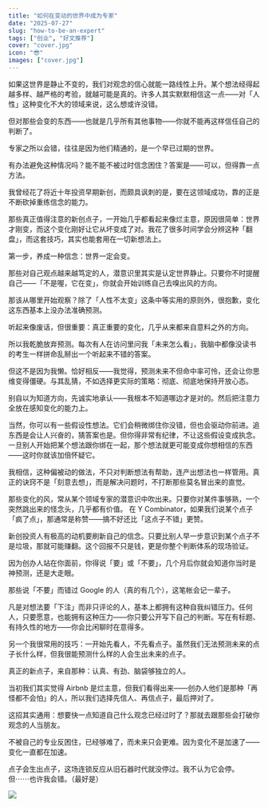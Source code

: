 ```yaml
---
title: "如何在变动的世界中成为专家"
date: "2025-07-27"
slug: "how-to-be-an-expert"
tags: ["创业", "好文推荐"]
cover: "cover.jpg"
icon: "😎"
images: ["cover.jpg"]
---
```

如果这世界是静止不变的，我们对观念的信心就能一路线性上升。某个想法经得起越多样、越严格的考验，就越可能是真的。许多人其实默默相信这一点——对「人性」这种变化不大的领域来说，这么想或许没错。



但对那些会变的东西——也就是几乎所有其他事物——你就不能再这样信任自己的判断了。



专家之所以会错，往往是因为他们精通的，是一个早已过期的世界。



有办法避免这种情况吗？能不能不被过时信念困住？答案是——可以，但得靠一点方法。



我曾经花了将近十年投资早期新创，而颇具讽刺的是，要在这领域成功，靠的正是不断砍掉重练信念的能力。



那些真正值得注意的新创点子，一开始几乎都看起来像烂主意，原因很简单：世界才刚变，而这个变化刚好让它从坏变成了对。我花了很多时间学会分辨这种「翻盘」，而这套技巧，其实也能套用在一切新想法上。



第一步，养成一种信念：世界一定会变。



那些对自己观点越来越笃定的人，潜意识里其实是认定世界静止。只要你不时提醒自己——「不是喔，它在变」，你就会开始训练自己去嗅出风的方向。



那该从哪里开始观察？除了「人性不太变」这条中等实用的原则外，很抱歉，变化这东西基本上没办法准确预测。



听起来像废话，但很重要：真正重要的变化，几乎从来都来自意料之外的方向。



所以我乾脆放弃预测。每次有人在访问里问我「未来怎么看」，我脑中都像没读书的考生一样拼命乱掰出一个听起来不错的答案。



但这不是因为我懒。恰好相反——我觉得，预测未来不但命中率可怜，还会让你思维变得僵硬。与其乱猜，不如选择更实际的策略：彻底、彻底地保持开放心态。



别自以为知道方向，先诚实地承认——我根本不知道哪边才是对的。然后把注意力全放在感知变化的能力上。



当然，你可以有一些假设性想法。它们会稍微绑住你没错，但也会驱动你前进。追东西是会让人兴奋的，猜答案也是。但你得非常有纪律，不让这些假设变成执念。
一旦别人开始把某个想法跟你绑在一起，那个想法就更可能变成你想相信的东西——这时你就该加倍怀疑它。



我相信，这种偏被动的做法，不只对判断想法有帮助，连产出想法也一样管用。真正的诀窍不是「刻意去想」，而是解决问题时，不打断那些莫名冒出来的直觉。



那些变化的风，常从某个领域专家的潜意识中吹出来。只要你对某件事够熟，一个突然跳出来的怪念头，几乎都有价值。
在 Y Combinator，如果我们说某个点子「疯了点」，那通常是称赞——搞不好还比「这点子不错」更赞。



新创投资人有极高的动机要刷新自己的信念。只要比别人早一步意识到某个点子不是垃圾，那就可能赚翻。这个回报不只是钱，更是你整个判断体系的现场验证。



因为创办人站在你面前，你得说「要」或「不要」，几个月后你就会知道你当时是神预测，还是大走眼。



那些说「不要」而错过 Google 的人（真的有几个），这笔帐会记一辈子。



凡是对想法要「下注」而非只评论的人，基本上都拥有这种自我纠错压力。任何人，只要愿意，也能拥有这种压力——你只要公开写下自己的判断。写在有标题、有持久性的地方——你会比闲聊时在意得多。



另一个我很常用的技巧：一开始先看人，不先看点子。虽然我们无法预测未来的点子长什么样，但我很能预测什么样的人会生出未来的点子。



真正的新点子，来自那种：认真、有劲、脑袋够独立的人。



当初我们其实觉得 Airbnb 是烂主意，但我们看得出来——创办人他们是那种「再怪都不会怕」的人，所以我们选择先信人、再信点子，最后押对了。



这招其实通用：想要快一点知道自己什么观念已经过时了？那就去跟那些会打破你观念的人当朋友。



不被自己的专业反困住，已经够难了，而未来只会更难。因为变化不是加速了——变化一直都在加速。



点子会生出点子，这场连锁反应从旧石器时代就没停过。我不认为它会停。
但⋯⋯也许我会错。（最好是）




![](https://prod-files-secure.s3.us-west-2.amazonaws.com/112d0858-5090-4d34-a606-b75eb8d65fd2/46476355-9cf3-4e99-9b7a-3531bc426380/1000202064.png?X-Amz-Algorithm=AWS4-HMAC-SHA256&X-Amz-Content-Sha256=UNSIGNED-PAYLOAD&X-Amz-Credential=ASIAZI2LB466RZR5JDO7%2F20250909%2Fus-west-2%2Fs3%2Faws4_request&X-Amz-Date=20250909T173026Z&X-Amz-Expires=3600&X-Amz-Security-Token=IQoJb3JpZ2luX2VjEHEaCXVzLXdlc3QtMiJGMEQCIA70DtwM2Gfe4oe5OkplC4fjMaEEI4onkPl2Vd8SaJhmAiBY8SoEhlKcipsQaCKseCtvo5iAmN4ckGGkpMZWSJhGYCqIBAja%2F%2F%2F%2F%2F%2F%2F%2F%2F%2F8BEAAaDDYzNzQyMzE4MzgwNSIM6zW%2FmQHCMTq%2FXQkSKtwDp0J%2B26BeUvesbqyk%2BVOwbMdSgdNVRiQQgw40P%2FmvX%2FkZ%2F92zJLPprH9pjITfX1fklC5fq19voxaNzMFjNOLoSopp5PkmAWLbnfHWdo7ZaVdDPmYKepvQTEiH94E6%2FQGuCUeXfb6IOzr5Peoof8AP2C1sXx%2BBBtfYHuXK74IggP90R3TGAYPu7iioF5j0hg8g14ur0RJgJDkMWGQSDY3wAFoDAXl64c2CPs9nV5W%2BJtw6FpxokW9%2BUM1wJaY%2B47jh9v0RZ7E9Bz5hvF6jSREBVZJm4qEzFjeWEkrxqTX%2BaZDSu2Fv7OnT4w1Wta7qVBFSX0Z3Hl4lOe43c0Ro3RgHEHx8WicwU5QRPSrjwRjyDtrovkPNKl6ZL8OFtD4H7lN2XbIcrwa0ovnGMbOuCS52FBovXGNLt3OF6IgeG5p8TTIzOp1ciKQi0%2F2B%2FL2M3PgsKT9hc6EenAUpKV0JGXLWSlamPEN9VhVFDhikn6qwUeLhV%2BLmazlow3rqdxaO3SI%2FoKh%2FKjz%2F7jnDYPGdZZrqMolgVCneVRh8r%2BldJ5cBRcrlIVkmszE0VpKw5bB3hp%2FE3YYAHfXgu%2BvYPLObJs2QczUjmtnPJI3pCiZdzClpZ2SEEwJQKsrpmajFK1YwgsGBxgY6pgHMXVVmkx1gennK6%2FvCgEFXkd7wf0slXyNmWam3%2FVkZ8%2BmKd0snPYJgx%2F9FZSxvnMOTI3tGoS9GUtxvSaDU8Foo5FRkYGtR5gXnfs79rBbee4Qh2fw9qCZDuORj0U38Swg9P51MfHnYbp5Su53J0as7kzeeCFJHHyb0W7AvqXPoqETeAlrS8rdSN%2FwxUHxeCkcD7OOiMcqRMncRTTXQFQQTGt4QJj0Q&X-Amz-Signature=146bad940ae895fc3914522d1f8a6dc18822f00b1a65b57b4b4a156c1580a8e5&X-Amz-SignedHeaders=host&x-amz-checksum-mode=ENABLED&x-id=GetObject)

